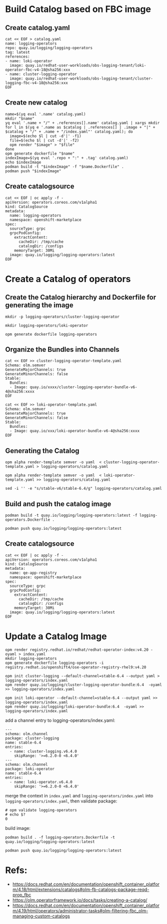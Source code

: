 # Build Catalog based on FBC image

## Create catalog.yaml

```
cat << EOF > catalog.yaml
name: logging-operators
repo: quay.io/logging/logging-operators
tag: latest
references:
- name: loki-operator
  image: quay.io/redhat-user-workloads/obs-logging-tenant/loki-operator-fbc-v4-18@sha256:xxx
- name: cluster-logging-operator
  image: quay.io/redhat-user-workloads/obs-logging-tenant/cluster-logging-fbc-v4-18@sha256:xxx
EOF
```

## Create new catalog

```
name=$(yq eval '.name' catalog.yaml)
mkdir "$name"
yq eval '.name + "/" + .references[].name' catalog.yaml | xargs mkdir
for l in $(yq e '.name as $catalog | .references[] | .image + "|" + $catalog + "/" + .name + "/index.yaml"' catalog.yaml); do
  image=$(echo $l | cut -d'|' -f1)
  file=$(echo $l | cut -d'|' -f2)
  opm render "$image" > "$file"
done
opm generate dockerfile "$name"
indexImage=$(yq eval '.repo + ":" + .tag' catalog.yaml)
echo $indexImage
podman build -t "$indexImage" -f "$name.Dockerfile" .
podman push "$indexImage"
```

## Create catalogsource

```
cat << EOF | oc apply -f -
apiVersion: operators.coreos.com/v1alpha1
kind: CatalogSource
metadata:
  name: logging-operators
  namespace: openshift-marketplace
spec:
  sourceType: grpc
  grpcPodConfig:
    extractContent:
      cacheDir: /tmp/cache
      catalogDir: /configs
    memoryTarget: 30Mi
  image: quay.io/logging/logging-operators:latest
EOF
```

# Create a Catalog of operators

## Create the Catalog hierarchy and Dockerfile for generating the image

```
mkdir -p logging-operators/cluster-logging-operator

mkdir logging-operators/loki-operator

opm generate dockerfile logging-operators
```

## Organize the Bundles into Channels

```
cat << EOF >> cluster-logging-operator-template.yaml
Schema: olm.semver
GenerateMajorChannels: true
GenerateMinorChannels: false
Stable:
  Bundles:
  - Image: quay.io/xxxx/cluster-logging-operator-bundle-v6-4@sha256:xxxx
EOF

cat << EOF >> loki-operator-template.yaml
Schema: olm.semver
GenerateMajorChannels: true
GenerateMinorChannels: false
Stable:
  Bundles:
  - Image: quay.io/xxx/loki-operator-bundle-v6-4@sha256:xxxx
EOF
```

## Generating the Catalog

```
opm alpha render-template semver -o yaml  < cluster-logging-operator-template.yaml > logging-operators/catalog.yaml

opm alpha render-template semver -o yaml  < loki-operator-template.yaml >> logging-operators/catalog.yaml

sed -i '' -e "s/stable-v6/stable-6.4/g" logging-operators/catalog.yaml
```


## Build and push the catalog image

```
podman build -t quay.io/logging/logging-operators:latest -f logging-operators.Dockerfile .

podman push quay.io/logging/logging-operators:latest
```

## Create catalogsource

```
cat << EOF | oc apply -f -
apiVersion: operators.coreos.com/v1alpha1
kind: CatalogSource
metadata:
  name: qe-app-registry
  namespace: openshift-marketplace
spec:
  sourceType: grpc
  grpcPodConfig:
    extractContent:
      cacheDir: /tmp/cache
      catalogDir: /configs
    memoryTarget: 30Mi
  image: quay.io/logging/logging-operators:latest
EOF
```


# Update a Catalog Image

```
opm render registry.redhat.io/redhat/redhat-operator-index:v4.20 -oyaml > index.yaml
mkdir logging-operators
opm generate dockerfile logging-operators -i registry.redhat.io/openshift4/ose-operator-registry-rhel9:v4.20

opm init cluster-logging --default-channel=stable-6.4 --output yaml > logging-operators/index.yaml
opm render quay.io/logging/cluster-logging-operator-bundle:6.4  -oyaml >> logging-operators/index.yaml

opm init loki-operator --default-channel=stable-6.4 --output yaml >> logging-operators/index.yaml
opm render quay.io/logging/loki-operator-bundle:6.4  -oyaml >> logging-operators/index.yaml
```

add a channel entry to logging-operators/index.yaml:

```
---
schema: olm.channel
package: cluster-logging
name: stable-6.4
entries:
  - name: cluster-logging.v6.4.0
    skipRange: '>=6.2.0-0 <6.4.0'
---
schema: olm.channel
package: loki-operator
name: stable-6.4
entries:
  - name: loki-operator.v6.4.0
    skipRange: '>=6.2.0-0 <6.4.0'
```

merge the context in `index.yaml` and `logging-operators/index.yaml` into `logging-operators/index.yaml`, then validate package:

```
# opm validate logging-operators
# echo $?
0
```

build image:

```
podman build . -f logging-operators.Dockerfile -t quay.io/logging/logging-operators:latest

podman push quay.io/logging/logging-operators:latest
```


# Refs:

- https://docs.redhat.com/en/documentation/openshift_container_platform/4.18/html/extensions/catalogs#olm-fb-catalogs-package-reqd-prop_fbc
- https://olm.operatorframework.io/docs/tasks/creating-a-catalog/
- https://docs.redhat.com/en/documentation/openshift_container_platform/4.19/html/operators/administrator-tasks#olm-filtering-fbc_olm-managing-custom-catalogs
